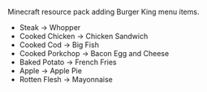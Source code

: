 Minecraft resource pack adding Burger King menu items.

* Steak -> Whopper
* Cooked Chicken -> Chicken Sandwich
* Cooked Cod -> Big Fish
* Cooked Porkchop -> Bacon Egg and Cheese
* Baked Potato -> French Fries
* Apple -> Apple Pie
* Rotten Flesh -> Mayonnaise
